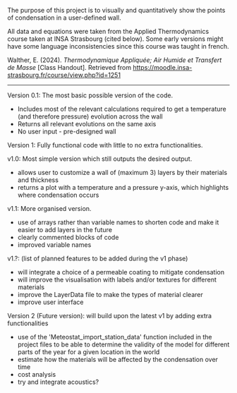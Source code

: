 The purpose of this project is to visually and quantitatively show the points of condensation in a user-defined wall.

All data and equations were taken from the Applied Thermodynamics course taken at INSA Strasbourg (cited below).
Some early versions might have some language inconsistencies since this course was taught in french. 

Walther, E. (2024). _Thermodynamique Appliquée; Air Humide et Transfert de Masse_ [Class Handout]. Retrieved from https://moodle.insa-strasbourg.fr/course/view.php?id=1251

------------------------------------------------------------------------------------------------------------------------------------------------------------------------------

Version 0.1: The most basic possible version of the code.
- Includes most of the relevant calculations required to get a temperature (and therefore pressure) evolution across the wall
- Returns all relevant evolutions on the same axis
- No user input - pre-designed wall


Version 1: Fully functional code with little to no extra functionalities.

  v1.0: Most simple version which still outputs the desired output.
  - allows user to customize a wall of (maximum 3) layers by their materials and thickness
  - returns a plot with a temperature and a pressure y-axis, which highlights where condensation occurs

  v1.1: More organised version.
  - use of arrays rather than variable names to shorten code and make it easier to add layers in the future 
  - clearly commented blocks of code
  - improved variable names

  v1.?: (list of planned features to be added during the v1 phase)
  - will integrate a choice of a permeable coating to mitigate condensation
  - will improve the visualisation with labels and/or textures for different materials
  - improve the LayerData file to make the types of material clearer
  - improve user interface


Version 2 (Future version): will build upon the latest v1 by adding extra functionalities
- use of the 'Meteostat_import_station_data' function included in the project files to be able to determine the validity of the model for different parts of the year for a given location in the world
- estimate how the materials will be affected by the condensation over time
- cost analysis
- try and integrate acoustics? 
